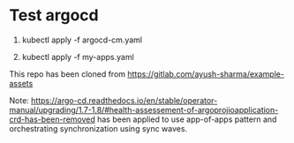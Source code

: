 # Test argocd

1. kubectl apply -f argocd-cm.yaml

2. kubectl apply -f my-apps.yaml


This repo has been cloned from https://gitlab.com/ayush-sharma/example-assets

Note: https://argo-cd.readthedocs.io/en/stable/operator-manual/upgrading/1.7-1.8/#health-assessement-of-argoprojioapplication-crd-has-been-removed has been applied to use app-of-apps pattern and orchestrating synchronization using sync waves.